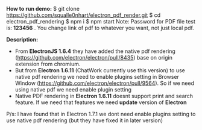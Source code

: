 **How to run demo:**
 $ git clone https://github.com/squalle0nhart/electron_pdf_render.git
 $ cd electron_pdf_rendering
 $ npm i 
 $ npm start
Note: Password for PDF file test is: **123456** . You change link of pdf to whatever you want, not just local pdf.

**Description:**
* From **ElectronJS 1.6.4** they have added the native pdf rendering (https://github.com/electron/electron/pull/8435) base on origin extension from chromium. 
* But from **Electron 1.6.11** (ChatWork currently use this version) to use native pdf rendering we need to enable plugins setting in Browser Window (https://github.com/electron/electron/pull/9564). So if we need using native pdf we need enable plugin setting
* Native PDF rendering in **Electron 1.6.11** doesnt support print and search feature. If we need that features we need **update** version of **Electron**

P/s: I have found that in Electron 1.7.1 we dont need enable plugins setting to use native pdf rendering (but they have fixed it in later version)

 
 
